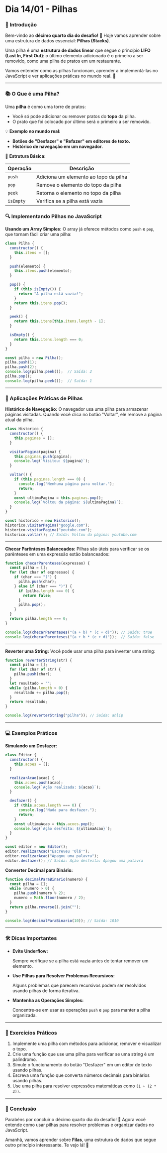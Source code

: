 # **Dia 14/01 - Pilhas**

### **📌 Introdução**

Bem-vindo ao **décimo quarto dia do desafio!** 🎉 Hoje vamos aprender sobre uma estrutura de dados essencial: **Pilhas (Stacks)**.

Uma pilha é uma **estrutura de dados linear** que segue o princípio **LIFO (Last In, First Out)**: o último elemento adicionado é o primeiro a ser removido, como uma pilha de pratos em um restaurante.

Vamos entender como as pilhas funcionam, aprender a implementá-las no JavaScript e ver aplicações práticas no mundo real. 🚀

---

### **📚 O Que é uma Pilha?**

Uma **pilha** é como uma torre de pratos:

- Você só pode adicionar ou remover pratos do **topo** da pilha.
- O prato que foi colocado por último será o primeiro a ser removido.

💡 **Exemplo no mundo real:**

- **Botões de "Desfazer" e "Refazer" em editores de texto.**
- **Histórico de navegação em um navegador.**

📌 **Estrutura Básica:**

| Operação | Descrição |
| --- | --- |
| `push` | Adiciona um elemento ao topo da pilha |
| `pop` | Remove o elemento do topo da pilha |
| `peek` | Retorna o elemento no topo da pilha |
| `isEmpty` | Verifica se a pilha está vazia |

### **🔍 Implementando Pilhas no JavaScript**

**Usando um Array Simples:**
O array já oferece métodos como `push` e `pop`, que tornam fácil criar uma pilha:

```jsx
class Pilha {
  constructor() {
    this.itens = [];
  }

  push(elemento) {
    this.itens.push(elemento);
  }

  pop() {
    if (this.isEmpty()) {
      return "A pilha está vazia!";
    }
    return this.itens.pop();
  }

  peek() {
    return this.itens[this.itens.length - 1];
  }

  isEmpty() {
    return this.itens.length === 0;
  }
}

const pilha = new Pilha();
pilha.push(1);
pilha.push(2);
console.log(pilha.peek());  // Saída: 2
pilha.pop();
console.log(pilha.peek());  // Saída: 1
```

---

### **🔄 Aplicações Práticas de Pilhas**

**Histórico de Navegação:**
O navegador usa uma pilha para armazenar páginas visitadas. Quando você clica no botão "Voltar", ele remove a página atual da pilha.

```jsx
class Historico {
  constructor() {
    this.paginas = [];
  }

  visitarPagina(pagina) {
    this.paginas.push(pagina);
    console.log(`Visitou: ${pagina}`);
  }

  voltar() {
    if (this.paginas.length === 0) {
      console.log("Nenhuma página para voltar.");
      return;
    }
    const ultimaPagina = this.paginas.pop();
    console.log(`Voltou da página: ${ultimaPagina}`);
  }
}

const historico = new Historico();
historico.visitarPagina("google.com");
historico.visitarPagina("youtube.com");
historico.voltar(); // Saída: Voltou da página: youtube.com
```

---

**Checar Parênteses Balanceados:**
Pilhas são úteis para verificar se os parênteses em uma expressão estão balanceados:

```jsx
function checarParenteses(expressao) {
  const pilha = [];
  for (let char of expressao) {
    if (char === "(") {
      pilha.push(char);
    } else if (char === ")") {
      if (pilha.length === 0) {
        return false;
      }
      pilha.pop();
    }
  }
  return pilha.length === 0;
}

console.log(checarParenteses("(a + b) * (c + d)")); // Saída: true
console.log(checarParenteses("(a + b * (c + d)"));  // Saída: false
```

---

**Reverter uma String:**
Você pode usar uma pilha para inverter uma string:

```jsx
function reverterString(str) {
  const pilha = [];
  for (let char of str) {
    pilha.push(char);
  }
  let resultado = "";
  while (pilha.length > 0) {
    resultado += pilha.pop();
  }
  return resultado;
}

console.log(reverterString("pilha")); // Saída: ahlip
```

---

### **💻 Exemplos Práticos**

**Simulando um Desfazer:**

```jsx
class Editor {
  constructor() {
    this.acoes = [];
  }

  realizarAcao(acao) {
    this.acoes.push(acao);
    console.log(`Ação realizada: ${acao}`);
  }

  desfazer() {
    if (this.acoes.length === 0) {
      console.log("Nada para desfazer.");
      return;
    }
    const ultimaAcao = this.acoes.pop();
    console.log(`Ação desfeita: ${ultimaAcao}`);
  }
}

const editor = new Editor();
editor.realizarAcao("Escreveu 'Olá'");
editor.realizarAcao("Apagou uma palavra");
editor.desfazer(); // Saída: Ação desfeita: Apagou uma palavra
```

**Converter Decimal para Binário:**

```jsx
function decimalParaBinario(numero) {
  const pilha = [];
  while (numero > 0) {
    pilha.push(numero % 2);
    numero = Math.floor(numero / 2);
  }
  return pilha.reverse().join("");
}

console.log(decimalParaBinario(10)); // Saída: 1010
```

---

### **🛠️ Dicas Importantes**

- **Evite Underflow:**
    
    Sempre verifique se a pilha está vazia antes de tentar remover um elemento.
    
- **Use Pilhas para Resolver Problemas Recursivos:**
    
    Alguns problemas que parecem recursivos podem ser resolvidos usando pilhas de forma iterativa.
    
- **Mantenha as Operações Simples:**
    
    Concentre-se em usar as operações `push` e `pop` para manter a pilha organizada.
    

---

### **🎯 Exercícios Práticos**

1. Implemente uma pilha com métodos para adicionar, remover e visualizar o topo.
2. Crie uma função que use uma pilha para verificar se uma string é um palíndromo.
3. Simule o funcionamento do botão "Desfazer" em um editor de texto usando pilhas.
4. Escreva uma função que converta números decimais para binários usando pilhas.
5. Use uma pilha para resolver expressões matemáticas como `(1 + (2 * 3))`.

---

### **🚀 Conclusão**

Parabéns por concluir o décimo quarto dia do desafio! 🎉 Agora você entende como usar pilhas para resolver problemas e organizar dados no JavaScript.

Amanhã, vamos aprender sobre **Filas**, uma estrutura de dados que segue outro princípio interessante. Te vejo lá! 👋





